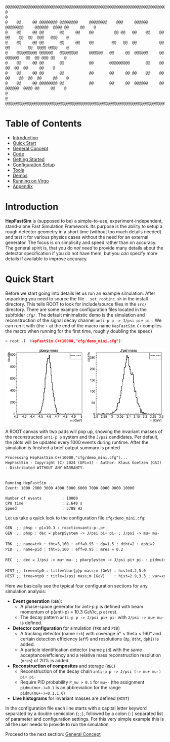 ```text
@@@@@@@@@@@@@@@@@@@@@@@@@@@@@@@@@@@@@@@@@@@@@@@@@@@@@@@@@@@@@@@@@@@@@@@@@@@@@@@@@@@@@@@@@@@@@@@@@@@@@@@@@
@                                                                                                       @
@    @@     @@ @@@@@@@@ @@@@@@@@     @@@@@@@@    @@@     @@@@@@  @@@@@@@@     @@@@@@  @@@@ @@     @@    @
@    @@     @@ @@       @@     @@    @@         @@ @@   @@    @@    @@       @@    @@  @@  @@@   @@@    @
@    @@     @@ @@       @@     @@    @@        @@   @@  @@          @@       @@        @@  @@@@ @@@@    @
@    @@@@@@@@@ @@@@@@   @@@@@@@@     @@@@@@   @@     @@  @@@@@@     @@        @@@@@@   @@  @@ @@@ @@    @
@    @@     @@ @@       @@           @@       @@@@@@@@@       @@    @@             @@  @@  @@     @@    @
@    @@     @@ @@       @@           @@       @@     @@ @@    @@    @@       @@    @@  @@  @@     @@    @
@    @@     @@ @@@@@@@@ @@           @@       @@     @@  @@@@@@     @@        @@@@@@  @@@@ @@     @@    @
@                                                                                                       @
@@@@@@@@@@@@@@@@@@@@@@@@@@@@@@@@@@@@@@@@@@@@@@@@@@@@@@@@@@@@@@@@@@@@@@@@@@@@@@@@@@@@@@@@@@@@@@@@@@@@@@@@@
```

# Table of Contents

* [Introduction](#introduction)
* [Quick Start](#quick-start)
* [General Concept](doc/GeneralConcept.md)
* [Code](doc/Code.md)
* [Getting Started](doc/GettingStarted.md)
* [Configuration Setup](doc/ConfigurationSetup.md)
* [Tools](doc/Tools.md)
* [Demos](doc/Demos.md)
* [Running on Virgo](doc/Virgo.md)
* [Appendix](doc/Appendix.md)

# Introduction

**HepFastSim** is (supposed to be) a simple-to-use, experiment-independent, stand-alone Fast Simulation Framework. Its purpose is the ability to setup a rough detector geometry in a short time (without too much details needed) and test it for various physics cases without the need for an external generator. The focus is on simplicity and speed rather than on accuracy. The general spirit is, that you do _not need_ to provide many details about the detector specification if you do not have them, but you _can_ specify more details if available to improve accuracy.

# Quick Start

Before we start going into details let us run an example simulation. After unpacking you need to source the file `. set_rootinc.sh` in the install directory. This tells ROOT to look for include/source files in the `src/` directory. There are some example configuration files located in the subfolder `cfg/`. The default minimalistic demo is the simulation and reconstruction of the signal decay channel `anti-p p -> J/psi pi+ pi-`. We can run it with (the `+` at the end of the macro name `HepFastSim.C+` compiles the macro when running for the first time, roughly doubling the speed) 

```c++
> root -l 'HepFastSim.C+(10000,"cfg/demo_mini.cfg")'
```

![Demo run](doc/demo.png)

A ROOT canvas with two pads will pop up, showing the invariant masses of the reconstructed `anti-p p` system and the `J/psi` candidates. Per default, the plots will be updated every 1000 events during runtime. 
After the simulation is finished a brief output summary is printed

```
Processing HepFastSim.C+(10000,"cfg/demo_mini.cfg")...
HepFastSim - Copyright (C) 2024 (GPLv3) - Author: Klaus Goetzen (GSI) - Distributed WITHOUT ANY WARRANTY.


Running HepFastSim ... 
Event: 1000 2000 3000 4000 5000 6000 7000 8000 9000 10000 

Number of events         : 10000
CPU time                 : 2.640 s
Speed                    : 3788 Hz
```

Let us take a quick look to the configuration file `cfg/demo_mini.cfg`:

```txt
GEN  ;; phsp : p1=10.3 : reaction=anti-p-,p+ 
GEN  ;; phsp : dec = pbarpSystem -> J/psi pi+ pi- ; J/psi -> mu+ mu-

TRK  ;; name=trk : tht=5,160 : eff=0.95 : dp=1.5 : dtht=2 : dphi=2
PID  ;; name=pid : tht=5,160 : eff=0.95 : mres = 0.2

REC  ;; dec = J/psi -> mu+ mu- ; pbarpSystem -> J/psi pi+ pi- : pidmu(mu+-)=0.1 : store(pbarpSystem, ntp0)=cand

HIST ;; tree=ntp0 : title=\bar{p}p mass;m [GeV] : hist=4.2,5.0 
HIST ;; tree=ntp0 : title=J/psi mass;m [GeV]    : hist=2.9,3.3 : var=xd0m
```

Here we basically see the typical four configuration sections for any simulation analysis: 

* **Event generation** (`GEN`): 
  * A phase-space generator for anti-p p is defined with beam momentum of p(anti-p) = 10.3 GeV/c, p at rest.
  * The decay pattern `anti-p p -> J/psi pi+ pi-` with `J/psi -> mu+ mu-` is defined.
* **Detector configuration** for simulation (`TRK` and `PID`)
  * A tracking detector (name `trk`) with coverage 5° \< theta \< 160° and certain detection efficiency (`eff`) and resolutions (`dp`, `dtht`, `dphi`) is added.
  * A particle identification detector (name `pid`) with the same acceptance/effciency and a relative mass reconstruction resolution (`mres`) of 20% is added.
* **Reconstruction of composites** and storage (`REC`)
  * Reconstruction of the decay chain `anti-p p -> J/psi (-> mu+ mu-) pi+ pi-`
  * Require PID probability `P_mu > 0.1` for `mu+-` (the assignment `pidmu(mu+-)=0.1` is an abbreviation for the range `pidmu(mu+-)=0.1,1.0`)
* **Live histograms** for invariant masses are defined (`HIST`)

In the configuration file each line starts with a capital letter keyword separated by a double semicolon (`;;`), followed by a colon (`:`) separated list of parameter and configuration settings. For this very simple example this is all the user needs to provide to run the simulation. 

Proceed to the next section: [General Concept](doc/GeneralConcept.md)
